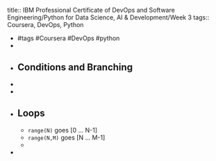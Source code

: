 title:: IBM Professional Certificate of DevOps and Software Engineering/Python for Data Science, AI & Development/Week 3
tags:: Coursera, DevOps, Python

- #tags #Coursera #DevOps #python
-
- ## Conditions and Branching
-
-
- ## Loops
	- `range(N)` goes [0 ... N-1]
	- `range(N,M)` goes [N ... M-1]
	-
-